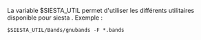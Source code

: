 La variable  $SIESTA_UTIL permet d'utiliser les différents utilitaires disponible pour siesta . Exemple : 

```
$SIESTA_UTIL/Bands/gnubands -F *.bands
```
